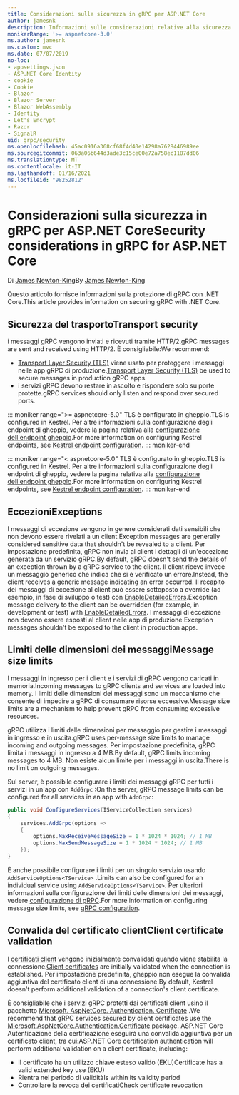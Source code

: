 ```yaml
---
title: Considerazioni sulla sicurezza in gRPC per ASP.NET Core
author: jamesnk
description: Informazioni sulle considerazioni relative alla sicurezza per gRPC per ASP.NET Core.
monikerRange: '>= aspnetcore-3.0'
ms.author: jamesnk
ms.custom: mvc
ms.date: 07/07/2019
no-loc:
- appsettings.json
- ASP.NET Core Identity
- cookie
- Cookie
- Blazor
- Blazor Server
- Blazor WebAssembly
- Identity
- Let's Encrypt
- Razor
- SignalR
uid: grpc/security
ms.openlocfilehash: 45ac0916a368cf68f4d40e14298a7628446989ee
ms.sourcegitcommit: 063a06b644d3ade3c15ce00e72a758ec1187dd06
ms.translationtype: MT
ms.contentlocale: it-IT
ms.lasthandoff: 01/16/2021
ms.locfileid: "98252812"
---
```

# <a name="security-considerations-in-grpc-for-aspnet-core"></a><span data-ttu-id="3b8a2-103">Considerazioni sulla sicurezza in gRPC per ASP.NET Core</span><span class="sxs-lookup"><span data-stu-id="3b8a2-103">Security considerations in gRPC for ASP.NET Core</span></span>

<span data-ttu-id="3b8a2-104">Di [James Newton-King](https://twitter.com/jamesnk)</span><span class="sxs-lookup"><span data-stu-id="3b8a2-104">By [James Newton-King](https://twitter.com/jamesnk)</span></span>

<span data-ttu-id="3b8a2-105">Questo articolo fornisce informazioni sulla protezione di gRPC con .NET Core.</span><span class="sxs-lookup"><span data-stu-id="3b8a2-105">This article provides information on securing gRPC with .NET Core.</span></span>

## <a name="transport-security"></a><span data-ttu-id="3b8a2-106">Sicurezza del trasporto</span><span class="sxs-lookup"><span data-stu-id="3b8a2-106">Transport security</span></span>

<span data-ttu-id="3b8a2-107">i messaggi gRPC vengono inviati e ricevuti tramite HTTP/2.</span><span class="sxs-lookup"><span data-stu-id="3b8a2-107">gRPC messages are sent and received using HTTP/2.</span></span> <span data-ttu-id="3b8a2-108">È consigliabile:</span><span class="sxs-lookup"><span data-stu-id="3b8a2-108">We recommend:</span></span>

* <span data-ttu-id="3b8a2-109">[Transport Layer Security (TLS)](https://tools.ietf.org/html/rfc5246) viene usato per proteggere i messaggi nelle app gRPC di produzione.</span><span class="sxs-lookup"><span data-stu-id="3b8a2-109">[Transport Layer Security (TLS)](https://tools.ietf.org/html/rfc5246) be used to secure messages in production gRPC apps.</span></span>
* <span data-ttu-id="3b8a2-110">i servizi gRPC devono restare in ascolto e rispondere solo su porte protette.</span><span class="sxs-lookup"><span data-stu-id="3b8a2-110">gRPC services should only listen and respond over secured ports.</span></span>

::: moniker range=">= aspnetcore-5.0"
<span data-ttu-id="3b8a2-111">TLS è configurato in gheppio.</span><span class="sxs-lookup"><span data-stu-id="3b8a2-111">TLS is configured in Kestrel.</span></span> <span data-ttu-id="3b8a2-112">Per altre informazioni sulla configurazione degli endpoint di gheppio, vedere la pagina relativa alla [configurazione dell'endpoint gheppio](xref:fundamentals/servers/kestrel/endpoints).</span><span class="sxs-lookup"><span data-stu-id="3b8a2-112">For more information on configuring Kestrel endpoints, see [Kestrel endpoint configuration](xref:fundamentals/servers/kestrel/endpoints).</span></span>
::: moniker-end

::: moniker range="< aspnetcore-5.0"
<span data-ttu-id="3b8a2-113">TLS è configurato in gheppio.</span><span class="sxs-lookup"><span data-stu-id="3b8a2-113">TLS is configured in Kestrel.</span></span> <span data-ttu-id="3b8a2-114">Per altre informazioni sulla configurazione degli endpoint di gheppio, vedere la pagina relativa alla [configurazione dell'endpoint gheppio](xref:fundamentals/servers/kestrel#endpoint-configuration).</span><span class="sxs-lookup"><span data-stu-id="3b8a2-114">For more information on configuring Kestrel endpoints, see [Kestrel endpoint configuration](xref:fundamentals/servers/kestrel#endpoint-configuration).</span></span>
::: moniker-end

## <a name="exceptions"></a><span data-ttu-id="3b8a2-115">Eccezioni</span><span class="sxs-lookup"><span data-stu-id="3b8a2-115">Exceptions</span></span>

<span data-ttu-id="3b8a2-116">I messaggi di eccezione vengono in genere considerati dati sensibili che non devono essere rivelati a un client.</span><span class="sxs-lookup"><span data-stu-id="3b8a2-116">Exception messages are generally considered sensitive data that shouldn't be revealed to a client.</span></span> <span data-ttu-id="3b8a2-117">Per impostazione predefinita, gRPC non invia al client i dettagli di un'eccezione generata da un servizio gRPC.</span><span class="sxs-lookup"><span data-stu-id="3b8a2-117">By default, gRPC doesn't send the details of an exception thrown by a gRPC service to the client.</span></span> <span data-ttu-id="3b8a2-118">Il client riceve invece un messaggio generico che indica che si è verificato un errore.</span><span class="sxs-lookup"><span data-stu-id="3b8a2-118">Instead, the client receives a generic message indicating an error occurred.</span></span> <span data-ttu-id="3b8a2-119">Il recapito dei messaggi di eccezione al client può essere sottoposto a override (ad esempio, in fase di sviluppo o test) con [EnableDetailedErrors](xref:grpc/configuration#configure-services-options).</span><span class="sxs-lookup"><span data-stu-id="3b8a2-119">Exception message delivery to the client can be overridden (for example, in development or test) with [EnableDetailedErrors](xref:grpc/configuration#configure-services-options).</span></span> <span data-ttu-id="3b8a2-120">I messaggi di eccezione non devono essere esposti al client nelle app di produzione.</span><span class="sxs-lookup"><span data-stu-id="3b8a2-120">Exception messages shouldn't be exposed to the client in production apps.</span></span>

## <a name="message-size-limits"></a><span data-ttu-id="3b8a2-121">Limiti delle dimensioni dei messaggi</span><span class="sxs-lookup"><span data-stu-id="3b8a2-121">Message size limits</span></span>

<span data-ttu-id="3b8a2-122">I messaggi in ingresso per i client e i servizi di gRPC vengono caricati in memoria.</span><span class="sxs-lookup"><span data-stu-id="3b8a2-122">Incoming messages to gRPC clients and services are loaded into memory.</span></span> <span data-ttu-id="3b8a2-123">I limiti delle dimensioni dei messaggi sono un meccanismo che consente di impedire a gRPC di consumare risorse eccessive.</span><span class="sxs-lookup"><span data-stu-id="3b8a2-123">Message size limits are a mechanism to help prevent gRPC from consuming excessive resources.</span></span>

<span data-ttu-id="3b8a2-124">gRPC utilizza i limiti delle dimensioni per messaggio per gestire i messaggi in ingresso e in uscita.</span><span class="sxs-lookup"><span data-stu-id="3b8a2-124">gRPC uses per-message size limits to manage incoming and outgoing messages.</span></span> <span data-ttu-id="3b8a2-125">Per impostazione predefinita, gRPC limita i messaggi in ingresso a 4 MB.</span><span class="sxs-lookup"><span data-stu-id="3b8a2-125">By default, gRPC limits incoming messages to 4 MB.</span></span> <span data-ttu-id="3b8a2-126">Non esiste alcun limite per i messaggi in uscita.</span><span class="sxs-lookup"><span data-stu-id="3b8a2-126">There is no limit on outgoing messages.</span></span>

<span data-ttu-id="3b8a2-127">Sul server, è possibile configurare i limiti dei messaggi gRPC per tutti i servizi in un'app con `AddGrpc` :</span><span class="sxs-lookup"><span data-stu-id="3b8a2-127">On the server, gRPC message limits can be configured for all services in an app with `AddGrpc`:</span></span>

```csharp
public void ConfigureServices(IServiceCollection services)
{
    services.AddGrpc(options =>
    {
        options.MaxReceiveMessageSize = 1 * 1024 * 1024; // 1 MB
        options.MaxSendMessageSize = 1 * 1024 * 1024; // 1 MB
    });
}
```

<span data-ttu-id="3b8a2-128">È anche possibile configurare i limiti per un singolo servizio usando `AddServiceOptions<TService>` .</span><span class="sxs-lookup"><span data-stu-id="3b8a2-128">Limits can also be configured for an individual service using `AddServiceOptions<TService>`.</span></span> <span data-ttu-id="3b8a2-129">Per ulteriori informazioni sulla configurazione dei limiti delle dimensioni dei messaggi, vedere [configurazione di gRPC](xref:grpc/configuration).</span><span class="sxs-lookup"><span data-stu-id="3b8a2-129">For more information on configuring message size limits, see [gRPC configuration](xref:grpc/configuration).</span></span>

## <a name="client-certificate-validation"></a><span data-ttu-id="3b8a2-130">Convalida del certificato client</span><span class="sxs-lookup"><span data-stu-id="3b8a2-130">Client certificate validation</span></span>

<span data-ttu-id="3b8a2-131">I [certificati client](https://tools.ietf.org/html/rfc5246#section-7.4.4) vengono inizialmente convalidati quando viene stabilita la connessione.</span><span class="sxs-lookup"><span data-stu-id="3b8a2-131">[Client certificates](https://tools.ietf.org/html/rfc5246#section-7.4.4) are initially validated when the connection is established.</span></span> <span data-ttu-id="3b8a2-132">Per impostazione predefinita, gheppio non esegue la convalida aggiuntiva del certificato client di una connessione.</span><span class="sxs-lookup"><span data-stu-id="3b8a2-132">By default, Kestrel doesn't perform additional validation of a connection's client certificate.</span></span>

<span data-ttu-id="3b8a2-133">È consigliabile che i servizi gRPC protetti dai certificati client usino il pacchetto [Microsoft. AspNetCore. Authentication. Certificate](xref:security/authentication/certauth) .</span><span class="sxs-lookup"><span data-stu-id="3b8a2-133">We recommend that gRPC services secured by client certificates use the [Microsoft.AspNetCore.Authentication.Certificate](xref:security/authentication/certauth) package.</span></span> <span data-ttu-id="3b8a2-134">ASP.NET Core Autenticazione della certificazione eseguirà una convalida aggiuntiva per un certificato client, tra cui:</span><span class="sxs-lookup"><span data-stu-id="3b8a2-134">ASP.NET Core certification authentication will perform additional validation on a client certificate, including:</span></span>

* <span data-ttu-id="3b8a2-135">Il certificato ha un utilizzo chiave esteso valido (EKU)</span><span class="sxs-lookup"><span data-stu-id="3b8a2-135">Certificate has a valid extended key use (EKU)</span></span>
* <span data-ttu-id="3b8a2-136">Rientra nel periodo di validità</span><span class="sxs-lookup"><span data-stu-id="3b8a2-136">Is within its validity period</span></span>
* <span data-ttu-id="3b8a2-137">Controllare la revoca dei certificati</span><span class="sxs-lookup"><span data-stu-id="3b8a2-137">Check certificate revocation</span></span>

